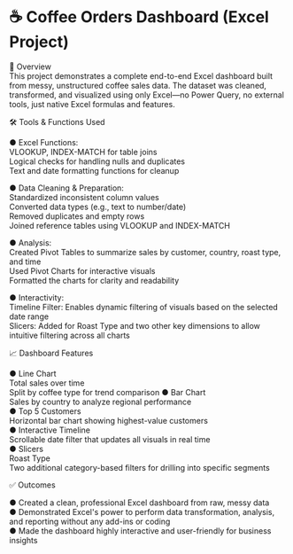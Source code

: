 # ☕ Coffee Orders Dashboard (Excel Project)  
  
📌 Overview  
This project demonstrates a complete end-to-end Excel dashboard built from messy, unstructured coffee sales data. The dataset was cleaned, transformed, and visualized using only Excel—no Power Query, no external tools, just native Excel formulas and features.  
  
🛠️ Tools & Functions Used  
  
● Excel Functions:  
VLOOKUP, INDEX-MATCH for table joins  
Logical checks for handling nulls and duplicates  
Text and date formatting functions for cleanup  
  
● Data Cleaning & Preparation:  
Standardized inconsistent column values  
Converted data types (e.g., text to number/date)  
Removed duplicates and empty rows  
Joined reference tables using VLOOKUP and INDEX-MATCH  
  
● Analysis:  
Created Pivot Tables to summarize sales by customer, country, roast type, and time  
Used Pivot Charts for interactive visuals  
Formatted the charts for clarity and readability  
  
● Interactivity:  
Timeline Filter: Enables dynamic filtering of visuals based on the selected date range  
Slicers: Added for Roast Type and two other key dimensions to allow intuitive filtering across all charts  
  
    
📈 Dashboard Features  
  
● Line Chart  
   Total sales over time  
   Split by coffee type for trend comparison
● Bar Chart  
   Sales by country to analyze regional performance  
● Top 5 Customers  
   Horizontal bar chart showing highest-value customers  
● Interactive Timeline  
   Scrollable date filter that updates all visuals in real time  
● Slicers  
   Roast Type  
   Two additional category-based filters for drilling into specific segments  
  
✅ Outcomes  
  
● Created a clean, professional Excel dashboard from raw, messy data  
● Demonstrated Excel's power to perform data transformation, analysis, and reporting without any add-ins or coding  
● Made the dashboard highly interactive and user-friendly for business insights  
  
